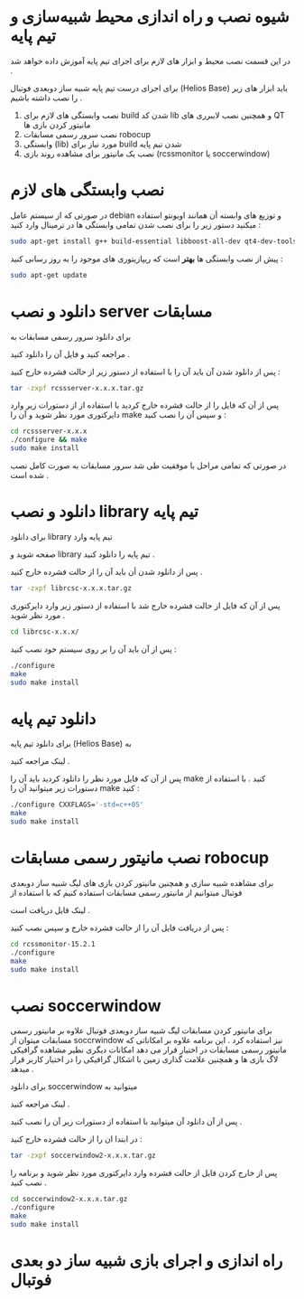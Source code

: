 # شیوه نصب و راه اندازی محیط شبیه‌سازی و تیم پایه

در این قسمت نصب محیط و ابزار های لازم برای اجرای تیم پایه آموزش داده خواهد شد . 



برای اجرای درست تیم پایه شبیه ساز دوبعدی فوتبال (Helios Base) باید ابزار های زیر را نصب داشته باشیم . 

1.  نصب وابستگی های لازم برای build شدن کد lib و همچنین نصب لایبرری های QT مانیتور کردن بازی ها 
2. نصب سرور رسمی مسابقات robocup
3. وابستگی (lib) مورد نیاز برای build شدن تیم پایه
4. نصب یک مانیتور برای مشاهده روند بازی (rcssmonitor یا soccerwindow)

# نصب وابستگی های لازم 

در صورتی که از سیستم عامل debian و توزیع های وابسته أن همانند اوبونتو  استفاده میکنید دستور زیر را برای نصب شدن تمامی وابستگی ها  در ترمینال وارد کنید :‌

```bash
sudo apt-get install g++ build-essential libboost-all-dev qt4-dev-tools libaudio-dev libgtk-3-dev libxt-dev bison flex
```

پیش از نصب وابستگی ها **بهتر**  است که ریپازیتوری های موجود را به روز رسانی کنید :‌

```bash
sudo apt-get update
```

#   دانلود و نصب server مسابقات 

برای دانلود سرور رسمی مسابقات به

[این]: https://github.com/rcsoccersim/rcssserver/releases/download/rcssserver-15.6.0/rcssserver-15.6.0.tar.gz

مراجعه کنید و فایل آن را دانلود کنید . 

پس از دانلود شدن آن باید آن را با استفاده از  دستور زیر از حالت فشرده خارج کنید  :‌

```bash
tar -zxpf rcssserver-x.x.x.tar.gz
```

پس از آن که فایل را از حالت فشرده خارج کردید با استفاده از از دستورات زیر وارد دایرکتوری مورد نظر شوید و آن را make و سپس آن را نصب کنید ‌: 

```bash
cd rcssserver-x.x.x
./configure && make
sudo make install
```

در صورتی که تمامی مراحل با موفقیت طی شد سرور مسابقات به صورت کامل نصب شده است . 

# دانلود و نصب library  تیم پایه 

برای دانلود  library تیم پایه وارد 

[این]: https://osdn.net/projects/rctools/releases/p3777

 صفحه شوید  و library تیم پایه را دانلود کنید .

پس از دانلود شدن أن باید آن را از حالت فشرده خارج کنید . 

```bash
tar -zxpf librcsc-x.x.x.tar.gz
```

پس از آن که فایل از حالت فشرده خارج شد  با استفاده از دستور زیر وارد دایرکتوری مورد نظر شوید . 

```bash
cd librcsc-x.x.x/
```

پس از آن باید آن را بر روی سیستم خود نصب کنید :‌

```bash
./configure 
make
sudo make install
```

# دانلود تیم پایه 

برای دانلود تیم پایه (Helios Base)  به 

[این]: https://osdn.net/projects/rctools/releases/55186

 لینک مراجعه کنید . 

پس از آن که فایل مورد نظر را دانلود کردید باید آن را make کنید  . با استفاده از دستورات زیر میتوانید آن را make کنید  :‌

```bash
./configure CXXFLAGS='-std=c++05'
make
sudo make install
```

# نصب مانیتور رسمی مسابقات robocup 

برای مشاهده شبیه سازی و همچنین مانیتور کردن بازی های لیگ شبیه ساز دوبعدی فوتبال میتوانیم از مانیتور رسمی مسابقات استفاده کنیم که با استفاده از 

[این]: https://github.com/rcsoccersim/rcssmonitor/releases

 لینک قابل دریافت است . 

پس از دریافت فایل آن را از حالت فشرده خارج و سپس نصب کنید ‌:‌

```bash
cd rcssmonitor-15.2.1
./configure 
make 
sudo make install 
```

# نصب soccerwindow

برای مانیتور کردن مسابقات لیگ شبیه ساز دوبعدی فوتبال علاوه بر مانیتور رسمی مسابقات میتوان از soccrwindow نیز استفاده کرد . این برنامه علاوه بر امکاناتی که مانیتور رسمی مسابقات در اختیار قرار می دهد امکانات دیگری نظیر مشاهده گرافیکی لاگ بازی ها و همچنین علامت گذاری زمین با اشکال گرافیکی را در اختیار کاربر قرار میدهد  . 

برای دانلود soccerwindow میتوانید به 

[این]: https://osdn.net/projects/rctools/releases/p4886

 لینک مراجعه کنید . 

پس از آن دانلود آن میتوانید با استفاده از دستورات زیر آن را نصب کنید . 

در ابتدا ان را از حالت فشرده خارج کنید  :‌

```bash
tar -zxpf soccerwindow2-x.x.x.tar.gz
```



پس از خارج کردن فایل از حالت فشرده وارد دایرکتوری مورد نظر شوید و برنامه را نصب کنید . 

```bash
cd soccerwindow2-x.x.x.tar.gz
./configure
make
sudo make install
```

# راه اندازی و اجرای بازی شبیه ساز دو بعدی فوتبال 

